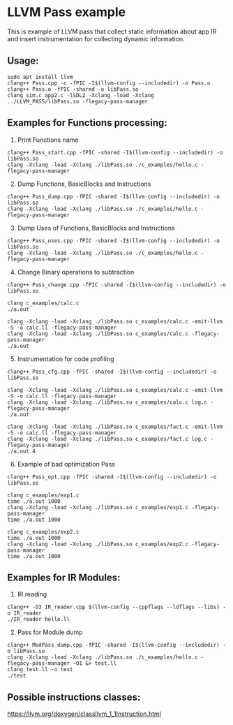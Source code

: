 # LLVM Pass example
This is example of LLVM pass that collect static information about app IR and insert instrumentation for collecting dynamic information.


## Usage:
```
sudo apt install llvm
clang++ Pass.cpp -c -fPIC -I$(llvm-config --includedir) -o Pass.o
clang++ Pass.o -fPIC -shared -o libPass.so
clang sim.c app2.c -lSDL2 -Xclang -load -Xclang ../LLVM_PASS/libPass.so -flegacy-pass-manager
```

## Examples for Functions processing:
1. Print Functions name
```
clang++ Pass_start.cpp -fPIC -shared -I$(llvm-config --includedir) -o libPass.so
clang -Xclang -load -Xclang ./libPass.so ./c_examples/hello.c -flegacy-pass-manager
```
2. Dump Functions, BasicBlocks and Instructions
```
clang++ Pass_dump.cpp -fPIC -shared -I$(llvm-config --includedir) -o libPass.so
clang -Xclang -load -Xclang ./libPass.so ./c_examples/hello.c -flegacy-pass-manager
```
3. Dump Uses of Functions, BasicBlocks and Instructions
```
clang++ Pass_uses.cpp -fPIC -shared -I$(llvm-config --includedir) -o libPass.so
clang -Xclang -load -Xclang ./libPass.so ./c_examples/hello.c -flegacy-pass-manager
```
4. Change Binary operations to subtraction
```
clang++ Pass_change.cpp -fPIC -shared -I$(llvm-config --includedir) -o libPass.so

clang c_examples/calc.c
./a.out

clang -Xclang -load -Xclang ./libPass.so c_examples/calc.c -emit-llvm -S -o calc.ll -flegacy-pass-manager
clang -Xclang -load -Xclang ./libPass.so c_examples/calc.c -flegacy-pass-manager
./a.out
```
5. Instrumentation for code profiling
```
clang++ Pass_cfg.cpp -fPIC -shared -I$(llvm-config --includedir) -o libPass.so

clang -Xclang -load -Xclang ./libPass.so c_examples/calc.c -emit-llvm -S -o calc.ll -flegacy-pass-manager
clang -Xclang -load -Xclang ./libPass.so c_examples/calc.c log.c -flegacy-pass-manager
./a.out

clang -Xclang -load -Xclang ./libPass.so c_examples/fact.c -emit-llvm -S -o calc.ll -flegacy-pass-manager
clang -Xclang -load -Xclang ./libPass.so c_examples/fact.c log.c -flegacy-pass-manager
./a.out 4
```
6. Example of bad optimization Pass
```
clang++ Pass_opt.cpp -fPIC -shared -I$(llvm-config --includedir) -o libPass.so

clang c_examples/exp1.c
time ./a.out 1000
clang -Xclang -load -Xclang ./libPass.so c_examples/exp1.c -flegacy-pass-manager
time ./a.out 1000

clang c_examples/exp2.c
time ./a.out 1000
clang -Xclang -load -Xclang ./libPass.so c_examples/exp2.c -flegacy-pass-manager
time ./a.out 1000
```
## Examples for IR Modules:
1. IR reading
```
clang++ -O3 IR_reader.cpp $(llvm-config --cppflags --ldflags --libs) -o IR_reader
./IR_reader hello.ll
```
2. Pass for Module dump
```
clang++ ModPass_dump.cpp -fPIC -shared -I$(llvm-config --includedir) -o libPass.so
clang -Xclang -load -Xclang ./libPass.so ./c_examples/hello.c -flegacy-pass-manager -O1 &> test.ll
clang test.ll -o test
./test
```

## Possible instructions classes:
https://llvm.org/doxygen/classllvm_1_1Instruction.html

